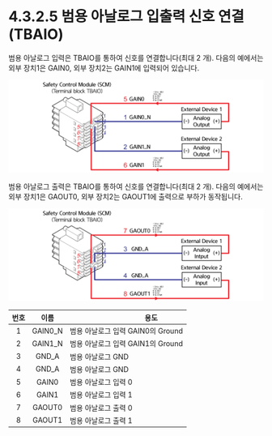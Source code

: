 ﻿# 4.3.2.5 범용 아날로그 입출력 신호 연결(TBAIO)

범용 아날로그 입력은 TBAIO를 통하여 신호를 연결합니다(최대 2 개). 다음의 예에서는 외부 장치1은 GAIN0, 외부 장치2는 GAIN1에 입력되어 있습니다.

![그림 34 범용 아날로그 입력 신호 연결(TBAIO)](../../../_assets/image115.png)

범용 아날로그 출력은 TBAIO를 통하여 신호를 연결합니다(최대 2 개). 다음의 예에서는 외부 장치1은 GAOUT0, 외부 장치2는 GAOUT1에 출력으로 부하가 동작됩니다.

![그림 35 범용 아날로그 출력 신호 연결(TBAIO)](../../../_assets/image116.png)

| **번호** |  **이름**  | 　　　　　　　**용도**            |
| :----: | :------: | ------------------------ |
|    1   | GAIN0\_N | 범용 아날로그 입력 GAIN0의 Ground |
|    2   | GAIN1\_N | 범용 아날로그 입력 GAIN1의 Ground |
|    3   |  GND\_A  | 범용 아날로그 GND              |
|    4   |  GND\_A  | 범용 아날로그 GND              |
|    5   |   GAIN0  | 범용 아날로그 입력 0             |
|    6   |   GAIN1  | 범용 아날로그 입력 1             |
|    7   |  GAOUT0  | 범용 아날로그 출력 0             |
|    8   |  GAOUT1  | 범용 아날로그 출력 1             |
